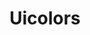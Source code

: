 ---
title: 'Uicolors'
description: 'Tailwind CSS Color Generator'
link: 'https://uicolors.app/create'
imageURL: 'https://res.cloudinary.com/dc6mrv5cb/image/upload/v1701191400/personal-resources/ui-stuff/uicolors.app_create_rmc9re.png'
---